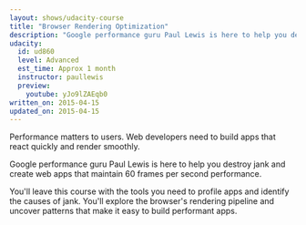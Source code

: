```yaml
---
layout: shows/udacity-course
title: "Browser Rendering Optimization"
description: "Google performance guru Paul Lewis is here to help you destroy jank and create web apps that maintain 60 frames per second performance."
udacity:
  id: ud860
  level: Advanced
  est_time: Approx 1 month
  instructor: paullewis
  preview:
    youtube: yJo9lZAEqb0
written_on: 2015-04-15
updated_on: 2015-04-15
---
```


Performance matters to users. Web developers need to build apps that react 
quickly and render smoothly.

Google performance guru Paul Lewis is here to help you destroy jank and create
web apps that maintain 60 frames per second performance.

You'll leave this course with the tools you need to profile apps and identify
the causes of jank. You'll explore the browser's rendering pipeline and uncover
patterns that make it easy to build performant apps.

